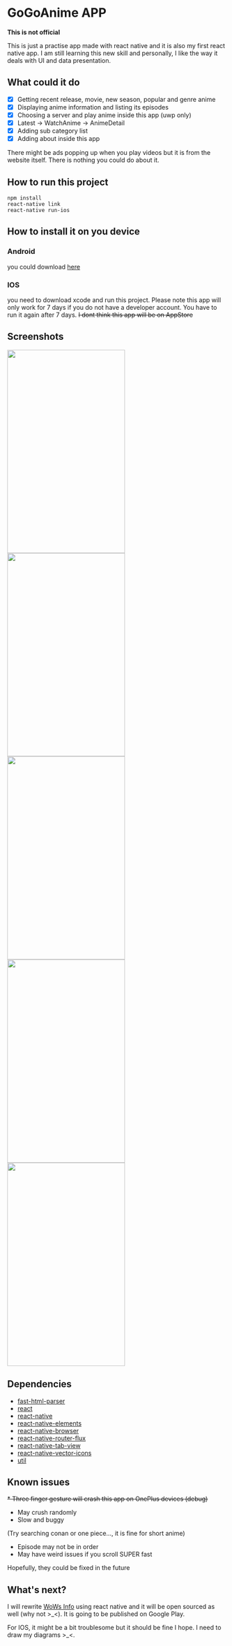 # GoGoAnime APP
**This is not official**

This is just a practise app made with react native and it is also my first react native app. I am still learning this new skill and personally, I like the way it deals with UI and data presentation.

## What could it do
* [x] Getting recent release, movie, new season, popular and genre anime
* [x] Displaying anime information and listing its episodes
* [x] Choosing a server and play anime inside this app (uwp only)
* [x] Latest -> WatchAnime -> AnimeDetail
* [x] Adding sub category list
* [x] Adding about inside this app

There might be ads popping up when you play videos but it is from the website itself. There is nothing you could do about it.

## How to run this project
~~~~
npm install
react-native link
react-native run-ios
~~~~

## How to install it on you device
### Android
you could download [here](https://github.com/HenryQuan/React-Native-GoGoAnime/releases)
### IOS
you need to download xcode and run this project. Please note this app will only work for 7 days if you do not have a developer account. You have to run it again after 7 days. ~~I dont think this app will be on AppStore~~

## Screenshots
<div>
  <img src="https://raw.githubusercontent.com/HenryQuan/React-Native-GoGoAnime/master/screenshots/New%20Release.jpg" width="270px" height="466px" />
  <img src="https://raw.githubusercontent.com/HenryQuan/React-Native-GoGoAnime/master/screenshots/Genre.jpg" width="270px" height="466px" />
  <img src="https://raw.githubusercontent.com/HenryQuan/React-Native-GoGoAnime/master/screenshots/Info.jpg" width="270px" height="466px" />
  <img src="https://raw.githubusercontent.com/HenryQuan/React-Native-GoGoAnime/master/screenshots/WatchAnime.jpg" width="270px" height="466px" />
  <img src="https://raw.githubusercontent.com/HenryQuan/React-Native-GoGoAnime/master/screenshots/Search.jpg" width="270px" height="466px" />
</div>

## Dependencies
* [fast-html-parser](https://github.com/ashi009/node-fast-html-parser)
* [react](https://github.com/facebook/react)
* [react-native](https://github.com/facebook/react-native)
* [react-native-elements](https://github.com/react-native-training/react-native-elements)
* [react-native-browser](https://github.com/PrestoDoctor/react-native-browser)
* [react-native-router-flux](https://github.com/aksonov/react-native-router-flux)
* [react-native-tab-view](https://github.com/react-native-community/react-native-tab-view)
* [react-native-vector-icons](https://github.com/oblador/react-native-vector-icons)
* [util](https://github.com/expo/react-native-util)

## Known issues
~~* Three finger gesture will crash this app on OnePlus devices (debug)~~
* May crush randomly
* Slow and buggy 


(Try searching conan or one piece..., it is fine for short anime)
* Episode may not be in order
* May have weird issues if you scroll SUPER fast

Hopefully, they could be fixed in the future

## What's next?
I will rewrite [WoWs Info](https://github.com/HenryQuan/WoWs_Info_Swift) using react native and it will be open sourced as well (why not >_<). It is going to be published on Google Play. 

For IOS, it might be a bit troublesome but it should be fine I hope. I need to draw my diagrams >_<.
